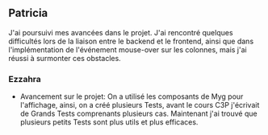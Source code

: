 ## Patricia

J'ai poursuivi mes avancées dans le projet. J'ai rencontré quelques difficultés lors de la liaison entre le backend et le frontend, ainsi que dans l'implémentation de l'événement mouse-over sur les colonnes, mais j'ai réussi à surmonter ces obstacles.

### Ezzahra
- Avancement sur le projet: On a utilisé les composants de Myg pour l'affichage, ainsi, on a créé plusieurs Tests, avant le cours C3P j'écrivait de Grands Tests comprenants plusieurs cas. Maintenant j'ai trouvé que plusieurs petits Tests sont plus utils et plus efficaces.
 
